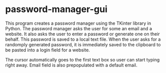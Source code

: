 # password-manager-gui
This program creates a password manager using the TKinter library in Python. The password manager asks the user for some an email and a website. It also asks the user to enter a password or generate one on their behalf. This password is saved to a local text file.
When the user asks for a randomply generated password, it is immediately saved to the clipboard to be pasted into a login field for a website.

The cursor automatically goes to the first text box so user can start typing right away. 
Email field is also prepopulated with a default email.
